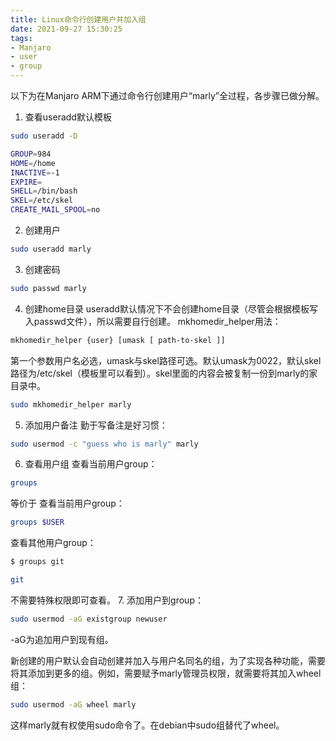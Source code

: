 ```yaml
---
title: Linux命令行创建用户并加入组
date: 2021-09-27 15:30:25
tags:
- Manjaro
- user
- group
---
```


以下为在Manjaro ARM下通过命令行创建用户“marly”全过程，各步骤已做分解。

1. 查看useradd默认模板

```bash
sudo useradd -D

GROUP=984
HOME=/home
INACTIVE=-1
EXPIRE=
SHELL=/bin/bash
SKEL=/etc/skel
CREATE_MAIL_SPOOL=no
```
2. 创建用户

```bash
sudo useradd marly
```
3. 创建密码
```bash
sudo passwd marly
```
4. 创建home目录
useradd默认情况下不会创建home目录（尽管会根据模板写入passwd文件），所以需要自行创建。
mkhomedir_helper用法：
```bash
mkhomedir_helper {user} [umask [ path-to-skel ]]
```
第一个参数用户名必选，umask与skel路径可选。默认umask为0022，默认skel路径为/etc/skel（模板里可以看到）。skel里面的内容会被复制一份到marly的家目录中。
```bash
sudo mkhomedir_helper marly
```
5. 添加用户备注
勤于写备注是好习惯：
```bash
sudo usermod -c "guess who is marly" marly
```
6. 查看用户组
查看当前用户group：
```bash
groups
```
等价于
查看当前用户group：
```bash
groups $USER
```
查看其他用户group：
```bash
$ groups git

git
```
不需要特殊权限即可查看。
7. 添加用户到group：
```bash
sudo usermod -aG existgroup newuser
```
-aG为追加用户到现有组。

新创建的用户默认会自动创建并加入与用户名同名的组，为了实现各种功能，需要将其添加到更多的组。例如，需要赋予marly管理员权限，就需要将其加入wheel组：
```bash
sudo usermod -aG wheel marly
```
这样marly就有权使用sudo命令了。在debian中sudo组替代了wheel。